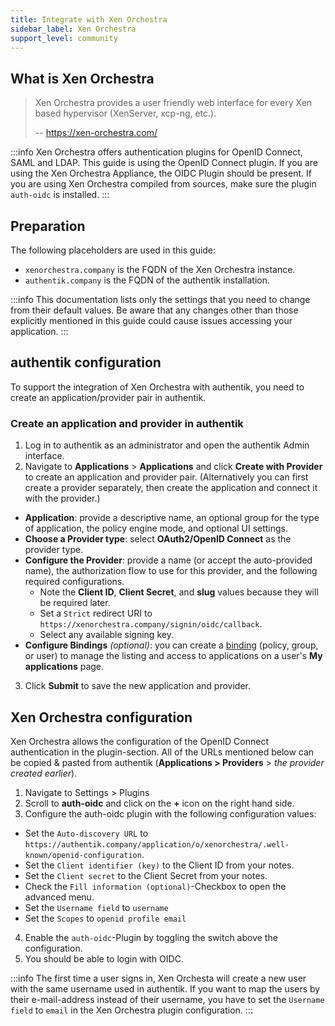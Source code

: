 ```yaml
---
title: Integrate with Xen Orchestra
sidebar_label: Xen Orchestra
support_level: community
---
```


## What is Xen Orchestra

> Xen Orchestra provides a user friendly web interface for every Xen based hypervisor (XenServer, xcp-ng, etc.).
>
> -- https://xen-orchestra.com/

:::info
Xen Orchestra offers authentication plugins for OpenID Connect, SAML and LDAP. This guide is using the OpenID Connect plugin.
If you are using the Xen Orchestra Appliance, the OIDC Plugin should be present. If you are using Xen Orchestra compiled from sources, make sure the plugin `auth-oidc` is installed.
:::

## Preparation

The following placeholders are used in this guide:

- `xenorchestra.company` is the FQDN of the Xen Orchestra instance.
- `authentik.company` is the FQDN of the authentik installation.

:::info
This documentation lists only the settings that you need to change from their default values. Be aware that any changes other than those explicitly mentioned in this guide could cause issues accessing your application.
:::

## authentik configuration

To support the integration of Xen Orchestra with authentik, you need to create an application/provider pair in authentik.

### Create an application and provider in authentik

1. Log in to authentik as an administrator and open the authentik Admin interface.
2. Navigate to **Applications** > **Applications** and click **Create with Provider** to create an application and provider pair. (Alternatively you can first create a provider separately, then create the application and connect it with the provider.)

- **Application**: provide a descriptive name, an optional group for the type of application, the policy engine mode, and optional UI settings.
- **Choose a Provider type**: select **OAuth2/OpenID Connect** as the provider type.
- **Configure the Provider**: provide a name (or accept the auto-provided name), the authorization flow to use for this provider, and the following required configurations.
    - Note the **Client ID**, **Client Secret**, and **slug** values because they will be required later.
    - Set a `Strict` redirect URI to `https://xenorchestra.company/signin/oidc/callback`.
    - Select any available signing key.
- **Configure Bindings** _(optional)_: you can create a [binding](/docs/add-secure-apps/flows-stages/bindings/) (policy, group, or user) to manage the listing and access to applications on a user's **My applications** page.

3. Click **Submit** to save the new application and provider.

## Xen Orchestra configuration

Xen Orchestra allows the configuration of the OpenID Connect authentication in the plugin-section.
All of the URLs mentioned below can be copied & pasted from authentik (**Applications > Providers** > _the provider created earlier_).

1. Navigate to Settings > Plugins
2. Scroll to **auth-oidc** and click on the **+** icon on the right hand side.
3. Configure the auth-oidc plugin with the following configuration values:

- Set the `Auto-discovery URL` to `https://authentik.company/application/o/xenorchestra/.well-known/openid-configuration`.
- Set the `Client identifier (key)` to the Client ID from your notes.
- Set the `Client secret` to the Client Secret from your notes.
- Check the `Fill information (optional)`-Checkbox to open the advanced menu.
- Set the `Username field` to `username`
- Set the `Scopes` to `openid profile email`

4. Enable the `auth-oidc`-Plugin by toggling the switch above the configuration.
5. You should be able to login with OIDC.

:::info
The first time a user signs in, Xen Orchesta will create a new user with the same username used in authentik. If you want to map the users by their e-mail-address instead of their username, you have to set the `Username field` to `email` in the Xen Orchestra plugin configuration.
:::
